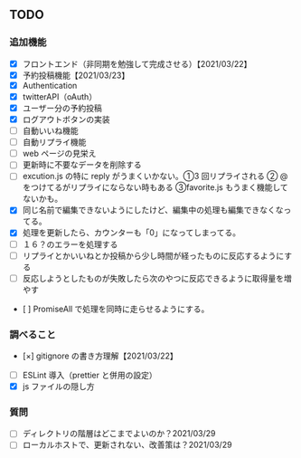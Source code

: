 ## TODO

### 追加機能

- [x] フロントエンド（非同期を勉強して完成させる）【2021/03/22】
- [x] 予約投稿機能【2021/03/23】
- [x] Authentication
- [x] twitterAPI（oAuth）
- [x] ユーザー分の予約投稿
- [x] ログアウトボタンの実装
- [ ] 自動いいね機能
- [ ] 自動リプライ機能
- [ ] web ページの見栄え
- [ ] 更新時に不要なデータを削除する
- [ ] excution.js の特に reply がうまくいかない。①3 回リプライされる ② @ をつけてるがリプライにならない時もある ③favorite.js もうまく機能してないかも。
- [x] 同じ名前で編集できないようにしたけど、編集中の処理も編集できなくなってる。
- [x] 処理を更新したら、カウンターも「0」になってしまってる。
- [ ] １６？のエラーを処理する
- [ ] リプライとかいいねとか投稿から少し時間が経ったものに反応するようにする
- [ ] 反応しようとしたものが失敗したら次のやつに反応できるように取得量を増やす
- [ ] PromiseAll で処理を同時に走らせるようにする。

### 調べること

- [×] gitignore の書き方理解【2021/03/22】
- [ ] ESLint 導入（prettier と併用の設定）
- [x] js ファイルの隠し方

### 質問

- [ ] ディレクトリの階層はどこまでよいのか？2021/03/29
- [ ] ローカルホストで、更新されない、改善策は？2021/03/29
